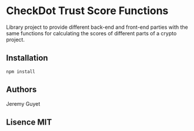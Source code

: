 # CheckDot Trust Score Functions

Library project to provide different back-end and front-end parties with the same functions for calculating the scores of different parts of a crypto project.

## Installation

```shell
npm install
```

## Authors

Jeremy Guyet

## Lisence MIT
